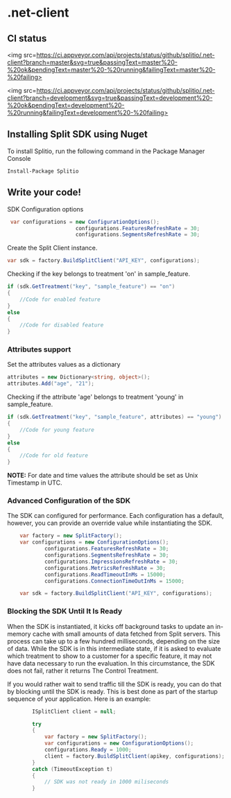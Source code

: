 # .net-client

## CI status

<img src=https://ci.appveyor.com/api/projects/status/github/splitio/.net-client?branch=master&svg=true&passingText=master%20-%20ok&pendingText=master%20-%20running&failingText=master%20-%20failing>

<img src=https://ci.appveyor.com/api/projects/status/github/splitio/.net-client?branch=development&svg=true&passingText=development%20-%20ok&pendingText=development%20-%20running&failingText=development%20-%20failing>


## Installing Split SDK using Nuget

To install Splitio, run the following command in the Package Manager Console

```
Install-Package Splitio
```

## Write your code!

SDK Configuration options

```cs
 var configurations = new ConfigurationOptions();
					  configurations.FeaturesRefreshRate = 30;
					  configurations.SegmentsRefreshRate = 30;

```

Create the Split Client instance. 

```cs
var sdk = factory.BuildSplitClient("API_KEY", configurations);
```

Checking if the key belongs to treatment 'on' in sample_feature. 

```cs
if (sdk.GetTreatment("key", "sample_feature") == "on") 
{
    //Code for enabled feature
} 
else 
{
    //Code for disabled feature
}
```

### Attributes support
Set the attributes values as a dictionary 

```cs
attributes = new Dictionary<string, object>();
attributes.Add("age", "21");
```

Checking if the attribute 'age' belongs to treatment 'young' in sample_feature. 

```cs
if (sdk.GetTreatment("key", "sample_feature", attributes) == "young") 
{
    //Code for young feature
} 
else 
{
    //Code for old feature
}
```
**NOTE:** For date and time values the attribute should be set as Unix Timestamp in UTC.

### Advanced Configuration of the SDK 

The SDK can configured for performance. Each configuration has a default, however, you can provide an override value while instantiating the SDK.


```cs
	var factory = new SplitFactory();
    var configurations = new ConfigurationOptions();
            configurations.FeaturesRefreshRate = 30;
            configurations.SegmentsRefreshRate = 30;
			configurations.ImpressionsRefreshRate = 30;
            configurations.MetricsRefreshRate = 30;
            configurations.ReadTimeoutInMs = 15000;
            configurations.ConnectionTimeOutInMs = 15000;

	var sdk = factory.BuildSplitClient("API_KEY", configurations);
```

###  Blocking the SDK Until It Is Ready 

When the SDK is instantiated, it kicks off background tasks to update an in-memory cache with small amounts of data fetched from Split servers. This process can take up to a few hundred milliseconds, depending on the size of data. While the SDK is in this intermediate state, if it is asked to evaluate which treatment to show to a customer for a specific feature, it may not have data necessary to run the evaluation. In this circumstance, the SDK does not fail, rather it returns The Control Treatment.

If you would rather wait to send traffic till the SDK is ready, you can do that by blocking until the SDK is ready. This is best done as part of the startup sequence of your application. Here is an example:

```cs
		ISplitClient client = null;

		try
		{
			var factory = new SplitFactory();
			var configurations = new ConfigurationOptions();
			configurations.Ready = 1000;
			client = factory.BuildSplitClient(apikey, configurations);
		}
		catch (TimeoutException t)
		{
			// SDK was not ready in 1000 miliseconds
		}
```